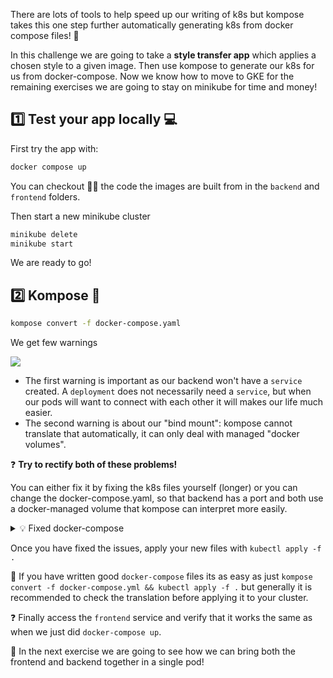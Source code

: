There are lots of tools to help speed up our writing of k8s but kompose takes this one step further automatically generating k8s from docker compose files! 🤯

In this challenge we are going to take a **style transfer app** which applies a chosen style to a given image. Then use kompose to generate our k8s for us from docker-compose. Now we know how to move to GKE for the remaining exercises we are going to stay on minikube for time and money!


## 1️⃣ Test your app locally 💻

First try the app with:

```bash
docker compose up
```

You can checkout 🕵️‍♂️ the code the images are built from in the `backend` and `frontend` folders.

Then start a new minikube cluster

```bash
minikube delete
minikube start
```

We are ready to go!

## 2️⃣ Kompose 🎼


```bash
kompose convert -f docker-compose.yaml
```

We get few warnings

<img src="https://wagon-public-datasets.s3.amazonaws.com/data-engineering/W1D5/kompose-first-attempt.png">

- The first warning is important as our backend won't have a `service` created. A `deployment` does not necessarily need a `service`, but when our pods will want to connect with each other it will makes our life much easier.
- The second warning is about our "bind mount": kompose cannot translate that automatically, it can only deal with managed "docker volumes".

❓ **Try to rectify both of these problems!**

You can either fix it by fixing the k8s files yourself (longer) or you can change the docker-compose.yaml, so that backend has a port and both use a docker-managed volume that kompose can interpret more easily.

<details>
<summary markdown='span'>💡 Fixed docker-compose</summary>

```
version: '3'

services:
  frontend:
    image: europe-west1-docker.pkg.dev/data-engineering-students/student-images/style-frontend
    ports:
      - 8501:8501
    depends_on:
      - backend
    volumes:
        - style-storage:/storage
  backend:
    image: europe-west1-docker.pkg.dev/data-engineering-students/student-images/style-backend
    volumes:
      - style-storage:/storage
    ports:
      - 8080

volumes:
  style-storage:
```

</details>

Once you have fixed the issues, apply your new files with `kubectl apply -f .`

🤯 If you have written good `docker-compose` files its as easy as just `kompose convert -f docker-compose.yml && kubectl apply -f .` but generally it is recommended to check the translation before applying it to your cluster.


❓ Finally access the `frontend` service and verify that it works the same as when we just did `docker-compose up`.

🏁 In the next exercise we are going to see how we can bring both the frontend and backend together in a single pod!
